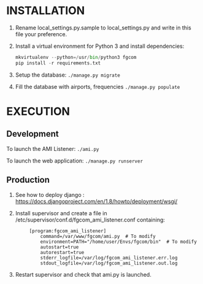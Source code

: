 INSTALLATION
============

1. Rename local_settings.py.sample to local_settings.py and write in this file your preference.

2. Install a virtual environment for Python 3 and install dependencies:
    ```python
    mkvirtualenv --python=/usr/bin/python3 fgcom
    pip install -r requirements.txt
    ```

3. Setup the database:
    ```./manage.py migrate```

4. Fill the database with airports, frequencies
    ```./manage.py populate```

EXECUTION
=========

Development
-----------

To launch the AMI Listener:
    ```./ami.py```
    
To launch the web application:
    ```./manage.py runserver```

Production
----------

1. See how to deploy django : https://docs.djangoproject.com/en/1.8/howto/deployment/wsgi/

2. Install supervisor and create a file in /etc/supervisor/conf.d/fgcom_ami_listener.conf containing:
   ```
	    [program:fgcom_ami_listener]
            command=/var/www/fgcom/ami.py  # To modify
            environment=PATH="/home/user/Envs/fgcom/bin"  # To modify
            autostart=true
            autorestart=true
            stderr_logfile=/var/log/fgcom_ami_listener.err.log
            stdout_logfile=/var/log/fgcom_ami_listener.out.log
    ```

3. Restart supervisor and check that ami.py is launched.
